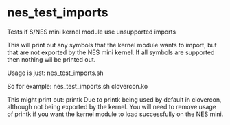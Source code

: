 # nes_test_imports
Tests if S/NES mini kernel module use unsupported imports

This will print out any symbols that the kernel module wants to import, but that are not exported by the NES mini kernel.
If all symbols are supported then nothing wil be printed out.

Usage is just:
        nes_test_imports.sh <kernel module filename>

So for example:
   nes_test_imports.sh clovercon.ko

This might print out:
    printk
Due to printk being used by default in clovercon, although not being exported by the kernel.
You will need to remove usage of printk if you want the kernel module to load successfully on the NES mini.
